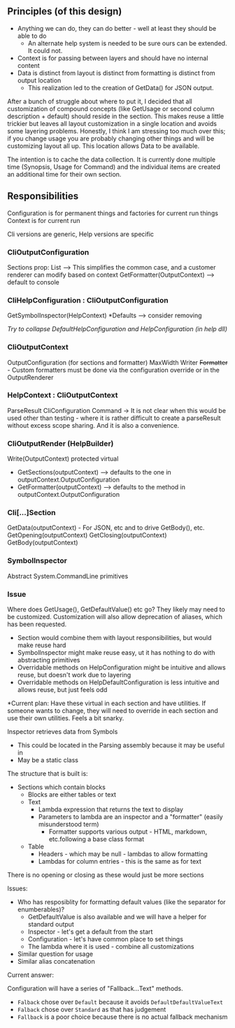 ﻿## Principles (of this design)

* Anything we can do, they can do better - well at least they should be able to do
  * An alternate help system is needed to be sure ours can be extended. It could not.
* Context is for passing between layers and should have no internal content
* Data is distinct from layout is distinct from formatting is distinct from output location
    * This realization led to the creation of GetData() for JSON output.
   

After a bunch of struggle about where to put it, I decided that all customization of compound concepts (like GetUsage or second column description + default) should reside in the section. This makes reuse a little trickier but leaves all layout customization in a single location and avoids some layering problems. Honestly, I think I am stressing too much over this; if you change usage you are probably changing other things and will be customizing layout all up. This location allows Data to be available.

The intention is to cache the data collection. It is currently done multiple time (Synopsis, Usage for Command) and the individual items are created an additional time for their own section.

## Responsibilities

Configuration is for permanent things and factories for current run things
Context is for current run

Cli versions are generic, Help versions are specific


### CliOutputConfiguration
Sections prop: List<CliSection> --> This simplifies the common case, and a customer renderer can modify based on context
GetFormatter(OutputContext) --> default to console

### CliHelpConfiguration : CliOutputConfiguration

GetSymbolInspector(HelpContext)
*Defaults --> consider removing

*Try to collapse DefaultHelpConfiguration and HelpConfiguration (in help dll)*

### CliOutputContext

OutputConfiguration (for sections and formatter)
MaxWidth
Writer
~~Formatter~~ - Custom formatters must be done via the configuration override or in the OutputRenderer

### HelpContext : CliOutputContext

ParseResult
CliConfiguration
Command -> It is not clear when this would be used other than testing - where it is rather difficult to
           create a parseResult without excess scope sharing. And it is also a convenience.

### CliOutputRender (HelpBuilder)

Write(OutputContext)
protected virtual
* GetSections(outputContext) --> defaults to the one in outputContext.OutputConfiguration
* GetFormatter(outputContext) --> defaults to the method in outputContext.OutputConfiguration

### Cli[...]Section

GetData(outputContext) - For JSON, etc and to drive GetBody(), etc.
GetOpening(outputContext)
GetClosing(outputContext)
GetBody(outputContext)

### SymbolInspector

Abstract System.CommandLine primitives

### Issue

Where does GetUsage(), GetDefaultValue() etc go? They likely may need to be customized. Customization will also allow deprecation of aliases, which has been requested. 

* Section would combine them with layout responsibilities, but would make reuse hard
* SymbolInspector might make reuse easy, ut it has nothing to do with abstracting primitives
* Overridable methods on HelpConfiguration might be intuitive and allows reuse, but doesn't work due to layering
* Overridable methods on HelpDefaultConfiguration is less intuitive and allows reuse, but just feels odd

*Current plan: Have these virtual in each section and have utilities. If someone wants to change, they will need to override in each section and use their own utilities. Feels a bit snarky.













Inspector retrieves data from Symbols

* This could be located in the Parsing assembly because it may be useful in 
* May be a static class
 
The structure that is built is:

* Sections which contain blocks
  * Blocks are either tables or text
  * Text
    * Lambda expression that returns the text to display
    * Parameters to lambda are an inspector and a "formatter" (easily misunderstood term)
      * Formatter supports various output - HTML, markdown, etc.following a base class format
  * Table
    * Headers - which may be null - lambdas to allow formatting
    * Lambdas for column entries - this is the same as for text

There is no opening or closing as these would just be more sections

Issues:
* Who has resposiblity for formatting default values (like the separator for enumberables)?
  * GetDefaultValue is also available and we will have a helper for standard output
  * Inspector - let's get a default from the start
  * Configuration - let's have common place to set things
  * The lambda where it is used - combine all customizations 
* Similar question for usage
* Similar alias concatenation

Current answer:

Configuration will have a series of "Fallback...Text" methods.
* `Falback` chose over `Default` because it avoids `DefaultDefaultValueText`
* `Falback` chose over `Standard` as that has judgement
* `Fallback` is a poor choice because there is no actual fallback mechanism


